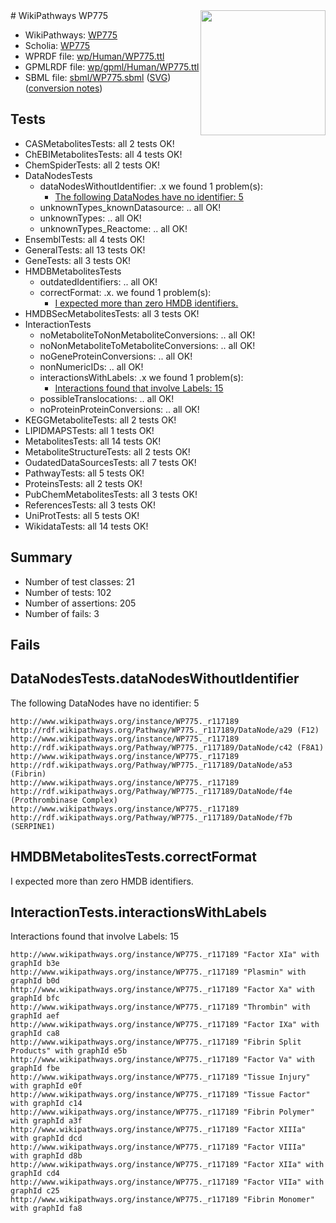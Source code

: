 <img style="float: right; width: 200px" src="../logo.png" />
# WikiPathways WP775

* WikiPathways: [WP775](https://identifiers.org/wikipathways:WP775)
* Scholia: [WP775](https://scholia.toolforge.org/wikipathways/WP775)
* WPRDF file: [wp/Human/WP775.ttl](../wp/Human/WP775.ttl)
* GPMLRDF file: [wp/gpml/Human/WP775.ttl](../wp/gpml/Human/WP775.ttl)
* SBML file: [sbml/WP775.sbml](../sbml/WP775.sbml) ([SVG](../sbml/WP775.svg)) ([conversion notes](../sbml/WP775.txt))

## Tests
* CASMetabolitesTests: all 2 tests OK!
* ChEBIMetabolitesTests: all 4 tests OK!
* ChemSpiderTests: all 2 tests OK!
* DataNodesTests
    * dataNodesWithoutIdentifier: .x we found 1 problem(s):
        * [The following DataNodes have no identifier: 5](#d2d32fa4)
    * unknownTypes_knownDatasource: .. all OK!
    * unknownTypes: .. all OK!
    * unknownTypes_Reactome: .. all OK!
* EnsemblTests: all 4 tests OK!
* GeneralTests: all 13 tests OK!
* GeneTests: all 3 tests OK!
* HMDBMetabolitesTests
    * outdatedIdentifiers: .. all OK!
    * correctFormat: .x. we found 1 problem(s):
        * [I expected more than zero HMDB identifiers.](#ad154c1e)
* HMDBSecMetabolitesTests: all 3 tests OK!
* InteractionTests
    * noMetaboliteToNonMetaboliteConversions: .. all OK!
    * noNonMetaboliteToMetaboliteConversions: .. all OK!
    * noGeneProteinConversions: .. all OK!
    * nonNumericIDs: .. all OK!
    * interactionsWithLabels: .x we found 1 problem(s):
        * [Interactions found that involve Labels: 15](#fe97a8bd)
    * possibleTranslocations: .. all OK!
    * noProteinProteinConversions: .. all OK!
* KEGGMetaboliteTests: all 2 tests OK!
* LIPIDMAPSTests: all 1 tests OK!
* MetabolitesTests: all 14 tests OK!
* MetaboliteStructureTests: all 2 tests OK!
* OudatedDataSourcesTests: all 7 tests OK!
* PathwayTests: all 5 tests OK!
* ProteinsTests: all 2 tests OK!
* PubChemMetabolitesTests: all 3 tests OK!
* ReferencesTests: all 3 tests OK!
* UniProtTests: all 5 tests OK!
* WikidataTests: all 14 tests OK!


## Summary

* Number of test classes: 21
* Number of tests: 102
* Number of assertions: 205
* Number of fails: 3

## Fails

<a name="d2d32fa4" />

## DataNodesTests.dataNodesWithoutIdentifier

The following DataNodes have no identifier: 5
```
http://www.wikipathways.org/instance/WP775._r117189 http://rdf.wikipathways.org/Pathway/WP775._r117189/DataNode/a29 (F12)
http://www.wikipathways.org/instance/WP775._r117189 http://rdf.wikipathways.org/Pathway/WP775._r117189/DataNode/c42 (F8A1)
http://www.wikipathways.org/instance/WP775._r117189 http://rdf.wikipathways.org/Pathway/WP775._r117189/DataNode/a53 (Fibrin)
http://www.wikipathways.org/instance/WP775._r117189 http://rdf.wikipathways.org/Pathway/WP775._r117189/DataNode/f4e (Prothrombinase Complex)
http://www.wikipathways.org/instance/WP775._r117189 http://rdf.wikipathways.org/Pathway/WP775._r117189/DataNode/f7b (SERPINE1)
```

<a name="ad154c1e" />

## HMDBMetabolitesTests.correctFormat

I expected more than zero HMDB identifiers.
<a name="fe97a8bd" />

## InteractionTests.interactionsWithLabels

Interactions found that involve Labels: 15
```
http://www.wikipathways.org/instance/WP775._r117189 "Factor XIa" with graphId b3e
http://www.wikipathways.org/instance/WP775._r117189 "Plasmin" with graphId b0d
http://www.wikipathways.org/instance/WP775._r117189 "Factor Xa" with graphId bfc
http://www.wikipathways.org/instance/WP775._r117189 "Thrombin" with graphId aef
http://www.wikipathways.org/instance/WP775._r117189 "Factor IXa" with graphId ca8
http://www.wikipathways.org/instance/WP775._r117189 "Fibrin Split Products" with graphId e5b
http://www.wikipathways.org/instance/WP775._r117189 "Factor Va" with graphId fbe
http://www.wikipathways.org/instance/WP775._r117189 "Tissue Injury" with graphId e0f
http://www.wikipathways.org/instance/WP775._r117189 "Tissue Factor" with graphId c14
http://www.wikipathways.org/instance/WP775._r117189 "Fibrin Polymer" with graphId a3f
http://www.wikipathways.org/instance/WP775._r117189 "Factor XIIIa" with graphId dcd
http://www.wikipathways.org/instance/WP775._r117189 "Factor VIIIa" with graphId d8b
http://www.wikipathways.org/instance/WP775._r117189 "Factor XIIa" with graphId cd4
http://www.wikipathways.org/instance/WP775._r117189 "Factor VIIa" with graphId c25
http://www.wikipathways.org/instance/WP775._r117189 "Fibrin Monomer" with graphId fa8
```

